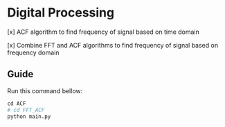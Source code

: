# Digital Processing

[x] ACF algorithm to find frequency of signal based on time domain

[x] Combine FFT and ACF algorithms to find frequency of signal based on frequency domain

## Guide
Run this command bellow:
```python
cd ACF
# cd FFT_ACF
python main.py
```